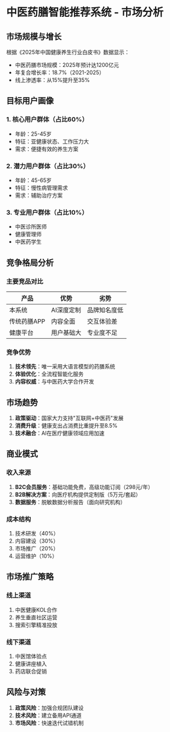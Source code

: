 # 中医药膳智能推荐系统 - 市场分析

## 市场规模与增长

根据《2025年中国健康养生行业白皮书》数据显示：
- 中医药膳市场规模：2025年预计达1200亿元
- 年复合增长率：18.7%（2021-2025）
- 线上渗透率：从15%提升至35%

## 目标用户画像

### 1. 核心用户群体（占比60%）
- 年龄：25-45岁
- 特征：亚健康状态、工作压力大
- 需求：便捷有效的养生方案

### 2. 潜力用户群体（占比30%）
- 年龄：45-65岁
- 特征：慢性病管理需求
- 需求：辅助治疗方案

### 3. 专业用户群体（占比10%）
- 中医诊所医师
- 健康管理师
- 中医药学生

## 竞争格局分析

### 主要竞品对比

| 产品        | 优势                | 劣势                  |
|------------|---------------------|-----------------------|
| 本系统      | AI深度定制          | 品牌知名度低          |
| 传统药膳APP | 内容全面            | 交互体验差            |
| 健康平台    | 用户基础大          | 专业度不足            |

### 竞争优势
1. **技术领先**：唯一采用大语言模型的药膳系统
2. **体验优化**：全流程智能化服务
3. **内容权威**：与中医药大学合作开发

## 市场趋势

1. **政策驱动**：国家大力支持"互联网+中医药"发展
2. **消费升级**：健康支出占消费比重提升至8.5%
3. **技术融合**：AI在医疗健康领域应用加速

## 商业模式

### 收入来源
1. **B2C会员服务**：基础功能免费，高级功能订阅（298元/年）
2. **B2B解决方案**：向医疗机构提供定制版（5万元/套起）
3. **数据服务**：脱敏数据分析报告（面向研究机构）

### 成本结构
1. 技术研发（40%）
2. 内容建设（30%）
3. 市场推广（20%）
4. 运营维护（10%）

## 市场推广策略

### 线上渠道
1. 中医健康KOL合作
2. 养生垂直社区运营
3. 搜索引擎精准投放

### 线下渠道
1. 中医馆体验点
2. 健康讲座植入
3. 药店联合促销

## 风险与对策
1. **政策风险**：加强合规团队建设
2. **技术风险**：建立备用API通道
3. **市场风险**：快速迭代试错机制
